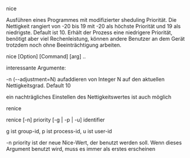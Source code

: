 nice

Ausführen eines Programmes mit modifizierter sheduling Priorität. Die Nettigkeit rangiert von -20 bis 19 mit -20 als höchste Priorität und 19 als niedrigste.
Default ist 10. Erhält der Prozess eine niedrigere Priorität, benötigt aber viel Rechenleistung, können andere Benutzer an dem Gerät trotzdem noch 
ohne Beeinträchtigung arbeiten.

nice [Option] [Command] [arg] ..

interessante Argumente:

-n   (--adjustment=N) aufaddieren von Integer N auf den aktuellen Nettigkeitsgrad. Default 10

ein nachträgliches Einstellen des Nettigkeitswertes ist auch möglich

renice

renice [-n] priority [-g | -p | -u] identifier

g ist group-id, p ist process-id, u ist user-id

-n priority  ist der neue Nice-Wert, der benutzt werden soll. Wenn dieses Argument benutzt wird, muss es immer als erstes erscheinen
